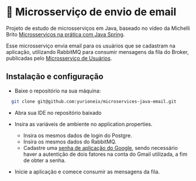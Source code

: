 # 📩 Microsserviço de envio de email
Projeto de estudo de microsserviços em Java, baseado no vídeo da Michelli Brito [Microsserviços na prática com Java Spring](https://www.youtube.com/watch?v=ZnECi2gatMs&t=4335s).

Esse microsserviço envia email para os usuários que se cadastram na aplicação, utilizando RabbitMQ para consumir mensagens da fila do Broker, publicadas pelo [Microsserviço de Usuários](https://github.com/yurioneix/microservices-java-users).

## Instalação e configuração
- Baixe o repositório na sua máquina:
```bash
  git clone git@github.com:yurioneix/microservices-java-email.git
```

- Abra sua IDE no repositório baixado

- Insira as variáveis de ambiente no application.properties.
  - Insira os mesmos dados de login do Postgre.
  - Insira os mesmos dados do RabbitMQ.
  - Cadastre uma [senha de aplicação do Google](https://support.google.com/accounts/answer/185833), sendo necessário haver a autentição de dois fatores na conta do Gmail utilizada, a fim de obter a senha. 
- Inicie a aplicação e comece consumir as mensagens da fila.
